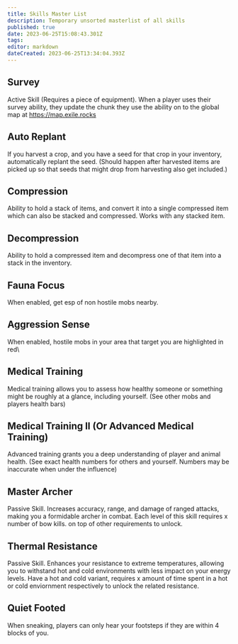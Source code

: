 ```yaml
---
title: Skills Master List
description: Temporary unsorted masterlist of all skills
published: true
date: 2023-06-25T15:08:43.301Z
tags: 
editor: markdown
dateCreated: 2023-06-25T13:34:04.393Z
---
```


## Survey
Active Skill (Requires a piece of equipment). When a player uses their survey ability, they update the chunk they use the ability on to the global map at https://map.exile.rocks

## Auto Replant
If you harvest a crop, and you have a seed for that crop in your inventory, automatically replant the seed. (Should happen after harvested items are picked up so that seeds that might drop from harvesting also get included.)

## Compression
Ability to hold a stack of items, and convert it into a single compressed item which can also be stacked and compressed. Works with any stacked item. 

## Decompression
Ability to hold a compressed item and decompress one of that item into a stack in the inventory.

## Fauna Focus
When enabled, get esp of non hostile mobs nearby.

## Aggression Sense
When enabled, hostile mobs in your area that target you are highlighted in red\

## Medical Training
Medical training allows you to assess how healthy someone or something might be roughly at a glance, including yourself. (See other mobs and players health bars)

## Medical Training II (Or Advanced Medical Training)
Advanced training grants you a deep understanding of player and animal health. (See exact health numbers for others and yourself. Numbers may be inaccurate when under the influence)

## Master Archer
Passive Skill. Increases accuracy, range, and damage of ranged attacks, making you a formidable archer in combat. Each level of this skill requires x number of bow kills. on top of other requirements to unlock.

## Thermal Resistance 
Passive Skill. Enhances your resistance to extreme temperatures, allowing you to withstand hot and cold environments with less impact on your energy levels. Have a hot and cold variant, requires x amount of time spent in a hot or cold enviornment respectively to unlock the related resistance. 

## Quiet Footed
When sneaking, players can only hear your footsteps if they are within 4 blocks of you.

